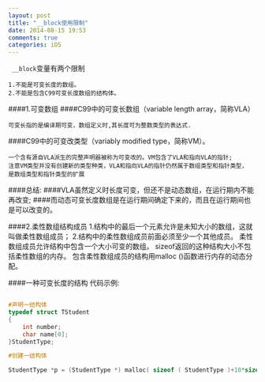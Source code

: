 ```yaml
---
layout: post
title: "__block使用限制"
date: 2014-08-15 19:53
comments: true
categories: iOS
---
```


` __block`变量有两个限制
    
    1.不能是可变长度的数组。
    2.不能是包含C99可变长度数组的结构体。
    

####1.可变数组
####C99中的可变长数组（variable length array，简称VLA）
    
    可变长指的是编译期可变，数组定义时,其长度可为整数类型的表达式.
    
####C99中的可变改类型（variably modified type，简称VM）。    
  
    一个含有源自VLA派生的完整声明器被称为可变改的。VM包含了VLA和指向VLA的指针;
    注意VM类型并没有创建新的类型种类，VLA和指向VLA的指针仍然属于数组类型和指针类型，
    是数组类型和指针类型的扩展
    
####总结:
####VLA虽然定义时长度可变，但还不是动态数组，在运行期内不能再改变;
####而动态可变长度数组是在运行期间确定下来的，而且在运行期间也是可以改变的。
 
####2.柔性数组结构成员
     1.结构中的最后一个元素允许是未知大小的数组，这就叫做柔性数组成员；
     2.结构中的柔性数组成员前面必须至少一个其他成员。
     柔性数组成员允许结构中包含一个大小可变的数组。
     sizeof返回的这种结构大小不包括柔性数组的内存。
     包含柔性数组成员的结构用malloc ()函数进行内存的动态分配。
     

####一种可变长度的结构 代码示例:

``` objective-c

#声明一结构体
typedef struct TStudent
{
    int number;
    char name[0];
}StudentType;

#创建一结构体

StudentType *p = (StudentType *) malloc( sizeof ( StudentType )+10*sizeof(char));

```
     
 
